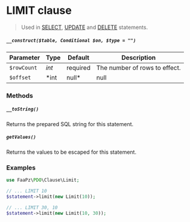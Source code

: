 # LIMIT clause

> Used in [SELECT](../Statement/SELECT.md), [UPDATE](../Statement/UPDATE.md) and [DELETE](../Statement/DELETE.md) statements.

##### `__construct($table, Conditional $on, $type = "")`

Parameter  | Type              | Default  | Description
---------- | ----------------- | -------- | -----------
`$rowCount`| *int*             | required | The number of rows to effect.
`$offset`  | *int|null*        | null     | The offset to start counting at.

### Methods

##### `__toString()`
Returns the prepared SQL string for this statement.

##### `getValues()`
Returns the values to be escaped for this statement.

### Examples
```php
use FaaPz\PDO\Clause\Limit;

// ... LIMIT 10
$statement->limit(new Limit(10));

// ... LIMIT 30, 10
$statement->limit(new Limit(10, 30));
```
